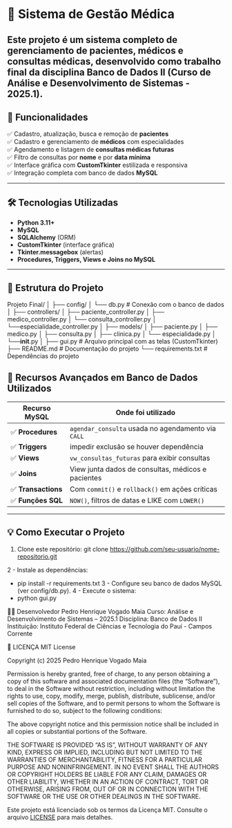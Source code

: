 # 🏥 Sistema de Gestão Médica

Este projeto é um sistema completo de gerenciamento de pacientes, médicos e consultas médicas, desenvolvido como trabalho final da disciplina **Banco de Dados II** (Curso de Análise e Desenvolvimento de Sistemas - 2025.1).
---

## 📌 Funcionalidades

✅ Cadastro, atualização, busca e remoção de **pacientes**  
✅ Cadastro e gerenciamento de **médicos** com especialidades  
✅ Agendamento e listagem de **consultas médicas futuras**  
✅ Filtro de consultas por **nome** e por **data mínima**  
✅ Interface gráfica com **CustomTkinter** estilizada e responsiva  
✅ Integração completa com banco de dados **MySQL**

---

## 🛠️ Tecnologias Utilizadas

- **Python 3.11+**
- **MySQL**
- **SQLAlchemy** (ORM)
- **CustomTkinter** (interface gráfica)
- **Tkinter.messagebox** (alertas)
- **Procedures, Triggers, Views e Joins no MySQL**

---

## 💾 Estrutura do Projeto

Projeto Final/
│
├── config/
│ └── db.py # Conexão com o banco de dados
│
├── controllers/
│ ├── paciente_controller.py
│ ├── medico_controller.py
│ └── consulta_controller.py
│ └──especialidade_controller.py
│
├── models/
│ ├── paciente.py
│ ├── medico.py
│ ├── consulta.py
│ ├── clinica.py
│ └── especialidade.py
│ └──__init__.py
│
├── gui.py # Arquivo principal com as telas (CustomTkinter)
├── README.md # Documentação do projeto
└── requirements.txt # Dependências do projeto

## 🧠 Recursos Avançados em Banco de Dados Utilizados

| Recurso MySQL     | Onde foi utilizado                                 |
|-------------------|-----------------------------------------------------|
| ✅ **Procedures**   | `agendar_consulta` usada no agendamento via `CALL` |
| ✅ **Triggers**     | impedir exclusão se houver dependência         |
| ✅ **Views**        | `vw_consultas_futuras` para exibir consultas       |
| ✅ **Joins**        | View junta dados de consultas, médicos e pacientes |
| ✅ **Transactions** | Com `commit()` e `rollback()` em ações críticas    |
| ✅ **Funções SQL**  | `NOW()`, filtros de datas e LIKE com `LOWER()`     |

---

## 💡 Como Executar o Projeto

1. Clone este repositório:
git clone https://github.com/seu-usuario/nome-repositorio.git

2 - Instale as dependências:
- pip install -r requirements.txt
3 - Configure seu banco de dados MySQL (ver config/db.py).
4 - Execute o sistema:
- python gui.py

  
👨‍💻 Desenvolvedor
Pedro Henrique Vogado Maia
Curso: Análise e Desenvolvimento de Sistemas – 2025.1
Disciplina: Banco de Dados II
Instituição: Instituto Federal de Ciências e Tecnologia do Pauí - Campos Corrente

🧾 LICENÇA
MIT License

Copyright (c) 2025 Pedro Henrique Vogado Maia

Permission is hereby granted, free of charge, to any person obtaining a copy of this software and associated documentation files (the “Software”), to deal in the Software without restriction, including without limitation the rights to use, copy, modify, merge, publish, distribute, sublicense, and/or sell copies of the Software, and to permit persons to whom the Software is furnished to do so, subject to the following conditions:

The above copyright notice and this permission notice shall be included in all copies or substantial portions of the Software.

THE SOFTWARE IS PROVIDED “AS IS”, WITHOUT WARRANTY OF ANY KIND, EXPRESS OR IMPLIED, INCLUDING BUT NOT LIMITED TO THE WARRANTIES OF MERCHANTABILITY, FITNESS FOR A PARTICULAR PURPOSE AND NONINFRINGEMENT. IN NO EVENT SHALL THE AUTHORS OR COPYRIGHT HOLDERS BE LIABLE FOR ANY CLAIM, DAMAGES OR OTHER LIABILITY, WHETHER IN AN ACTION OF CONTRACT, TORT OR OTHERWISE, ARISING FROM, OUT OF OR IN CONNECTION WITH THE SOFTWARE OR THE USE OR OTHER DEALINGS IN THE SOFTWARE.

Este projeto está licenciado sob os termos da Licença MIT. Consulte o arquivo [LICENSE](./LICENSE) para mais detalhes.

